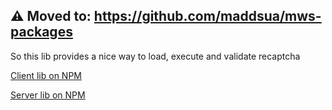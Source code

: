 ⚠ Moved to: <https://github.com/maddsua/mws-packages>
--

So this lib provides a nice way to load, execute and validate recaptcha

[Client lib on NPM](https://www.npmjs.com/package/@maddsua/captcha-client)

[Server lib on NPM](https://www.npmjs.com/package/@maddsua/captcha-server)
